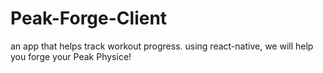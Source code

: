 # Peak-Forge-Client
an app that helps track workout progress. using react-native, we will help you forge your Peak Physice!
